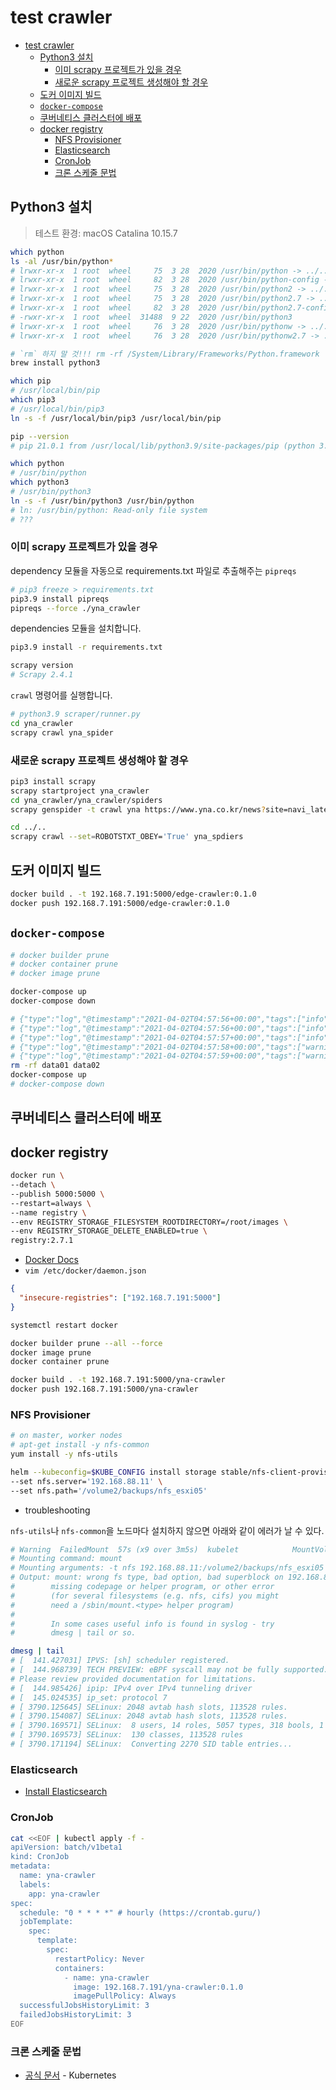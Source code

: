 # test crawler

- [test crawler](#test-crawler)
  - [Python3 설치](#python3-설치)
    - [이미 scrapy 프로젝트가 있을 경우](#이미-scrapy-프로젝트가-있을-경우)
    - [새로운 scrapy 프로젝트 생성해야 할 경우](#새로운-scrapy-프로젝트-생성해야-할-경우)
  - [도커 이미지 빌드](#도커-이미지-빌드)
  - [`docker-compose`](#docker-compose)
  - [쿠버네티스 클러스터에 배포](#쿠버네티스-클러스터에-배포)
  - [docker registry](#docker-registry)
    - [NFS Provisioner](#nfs-provisioner)
    - [Elasticsearch](#elasticsearch)
    - [CronJob](#cronjob)
    - [크론 스케줄 문법](#크론-스케줄-문법)

## Python3 설치

> 테스트 환경: macOS Catalina 10.15.7

```bash
which python
ls -al /usr/bin/python*
# lrwxr-xr-x  1 root  wheel     75  3 28  2020 /usr/bin/python -> ../../System/Library/Frameworks/Python.framework/Versions/2.7/bin/python2.7
# lrwxr-xr-x  1 root  wheel     82  3 28  2020 /usr/bin/python-config -> ../../System/Library/Frameworks/Python.framework/Versions/2.7/bin/python2.7-config
# lrwxr-xr-x  1 root  wheel     75  3 28  2020 /usr/bin/python2 -> ../../System/Library/Frameworks/Python.framework/Versions/2.7/bin/python2.7
# lrwxr-xr-x  1 root  wheel     75  3 28  2020 /usr/bin/python2.7 -> ../../System/Library/Frameworks/Python.framework/Versions/2.7/bin/python2.7
# lrwxr-xr-x  1 root  wheel     82  3 28  2020 /usr/bin/python2.7-config -> ../../System/Library/Frameworks/Python.framework/Versions/2.7/bin/python2.7-config
# -rwxr-xr-x  1 root  wheel  31488  9 22  2020 /usr/bin/python3
# lrwxr-xr-x  1 root  wheel     76  3 28  2020 /usr/bin/pythonw -> ../../System/Library/Frameworks/Python.framework/Versions/2.7/bin/pythonw2.7
# lrwxr-xr-x  1 root  wheel     76  3 28  2020 /usr/bin/pythonw2.7 -> ../../System/Library/Frameworks/Python.framework/Versions/2.7/bin/pythonw2.7
```

```bash
# `rm` 하지 말 것!!! rm -rf /System/Library/Frameworks/Python.framework
brew install python3
```

```bash
which pip
# /usr/local/bin/pip
which pip3
# /usr/local/bin/pip3
ln -s -f /usr/local/bin/pip3 /usr/local/bin/pip

pip --version
# pip 21.0.1 from /usr/local/lib/python3.9/site-packages/pip (python 3.9)
```

```bash
which python
# /usr/bin/python
which python3
# /usr/bin/python3
ln -s -f /usr/bin/python3 /usr/bin/python
# ln: /usr/bin/python: Read-only file system
# ???
```

### 이미 scrapy 프로젝트가 있을 경우

dependency 모듈을 자동으로 requirements.txt 파일로 추출해주는 `pipreqs`

```bash
# pip3 freeze > requirements.txt
pip3.9 install pipreqs
pipreqs --force ./yna_crawler
```

dependencies 모듈을 설치합니다.

```bash
pip3.9 install -r requirements.txt

scrapy version
# Scrapy 2.4.1
```

`crawl` 명령어를 실행합니다.

```bash
# python3.9 scraper/runner.py
cd yna_crawler
scrapy crawl yna_spider
```

### 새로운 scrapy 프로젝트 생성해야 할 경우

```bash
pip3 install scrapy
scrapy startproject yna_crawler
cd yna_crawler/yna_crawler/spiders
scrapy genspider -t crawl yna https://www.yna.co.kr/news?site=navi_latest_depth01
```

```bash
cd ../..
scrapy crawl --set=ROBOTSTXT_OBEY='True' yna_spdiers
```

## 도커 이미지 빌드

```bash
docker build . -t 192.168.7.191:5000/edge-crawler:0.1.0
docker push 192.168.7.191:5000/edge-crawler:0.1.0
```

## `docker-compose`

```bash
# docker builder prune
# docker container prune
# docker image prune

docker-compose up
docker-compose down
```

```bash
# {"type":"log","@timestamp":"2021-04-02T04:57:56+00:00","tags":["info","savedobjects-service"],"pid":7,"message":"Starting saved objects migrations"}
# {"type":"log","@timestamp":"2021-04-02T04:57:56+00:00","tags":["info","savedobjects-service"],"pid":7,"message":"Creating index .kibana_task_manager_1."}
# {"type":"log","@timestamp":"2021-04-02T04:57:57+00:00","tags":["info","savedobjects-service"],"pid":7,"message":"Creating index .kibana_1."}
# {"type":"log","@timestamp":"2021-04-02T04:57:58+00:00","tags":["warning","savedobjects-service"],"pid":7,"message":"Unable to connect to Elasticsearch. Error: resource_already_exists_exception"}
# {"type":"log","@timestamp":"2021-04-02T04:57:59+00:00","tags":["warning","savedobjects-service"],"pid":7,"message":"Another Kibana instance appears to be migrating the index. Waiting for that migration to complete. If no other Kibana instance is attempting migrations, you can get past this message by deleting index .kibana_1 and restarting Kibana."}
rm -rf data01 data02
docker-compose up
# docker-compose down
```

## 쿠버네티스 클러스터에 배포

## docker registry

```bash
docker run \
--detach \
--publish 5000:5000 \
--restart=always \
--name registry \
--env REGISTRY_STORAGE_FILESYSTEM_ROOTDIRECTORY=/root/images \
--env REGISTRY_STORAGE_DELETE_ENABLED=true \
registry:2.7.1
```

- [Docker Docs](https://docs.docker.com/registry/insecure/)
- `vim /etc/docker/daemon.json`

```json
{
  "insecure-registries": ["192.168.7.191:5000"]
}
```

```bash
systemctl restart docker
```

```bash
docker builder prune --all --force
docker image prune
docker container prune

docker build . -t 192.168.7.191:5000/yna-crawler
docker push 192.168.7.191:5000/yna-crawler
```

### NFS Provisioner

```bash
# on master, worker nodes
# apt-get install -y nfs-common
yum install -y nfs-utils

helm --kubeconfig=$KUBE_CONFIG install storage stable/nfs-client-provisioner \
--set nfs.server='192.168.88.11' \
--set nfs.path='/volume2/backups/nfs_esxi05'
```

- troubleshooting

`nfs-utils`나 `nfs-common`을 노드마다 설치하지 않으면 아래와 같이 에러가 날 수 있다.

```bash
# Warning  FailedMount  57s (x9 over 3m5s)  kubelet            MountVolume.SetUp failed for volume "nfs-client-root" : mount failed: exit status 32
# Mounting command: mount
# Mounting arguments: -t nfs 192.168.88.11:/volume2/backups/nfs_esxi05 /var/lib/kubelet/pods/23362ae2-3eae-4793-a67d-6a36df96eb8e/volumes/kubernetes.io~nfs/nfs-client-root
# Output: mount: wrong fs type, bad option, bad superblock on 192.168.88.11:/volume2/backups/nfs_esxi05,
#        missing codepage or helper program, or other error
#        (for several filesystems (e.g. nfs, cifs) you might
#        need a /sbin/mount.<type> helper program)
#
#        In some cases useful info is found in syslog - try
#        dmesg | tail or so.

dmesg | tail
# [  141.427031] IPVS: [sh] scheduler registered.
# [  144.968739] TECH PREVIEW: eBPF syscall may not be fully supported.
# Please review provided documentation for limitations.
# [  144.985426] ipip: IPv4 over IPv4 tunneling driver
# [  145.024535] ip_set: protocol 7
# [ 3790.125645] SELinux: 2048 avtab hash slots, 113528 rules.
# [ 3790.154087] SELinux: 2048 avtab hash slots, 113528 rules.
# [ 3790.169571] SELinux:  8 users, 14 roles, 5057 types, 318 bools, 1 sens, 1024 cats
# [ 3790.169573] SELinux:  130 classes, 113528 rules
# [ 3790.171194] SELinux:  Converting 2270 SID table entries...
```

### Elasticsearch

- [Install Elasticsearch](../../observability/logging/elastic-cloud/install.md)

### CronJob

```bash
cat <<EOF | kubectl apply -f -
apiVersion: batch/v1beta1
kind: CronJob
metadata:
  name: yna-crawler
  labels:
    app: yna-crawler
spec:
  schedule: "0 * * * *" # hourly (https://crontab.guru/)
  jobTemplate:
    spec:
      template:
        spec:
          restartPolicy: Never
          containers:
            - name: yna-crawler
              image: 192.168.7.191/yna-crawler:0.1.0
              imagePullPolicy: Always
  successfulJobsHistoryLimit: 3
  failedJobsHistoryLimit: 3
EOF
```

### 크론 스케줄 문법

- [공식 문서](https://kubernetes.io/docs/concepts/workloads/controllers/cron-jobs/#cron-schedule-syntax) - Kubernetes
